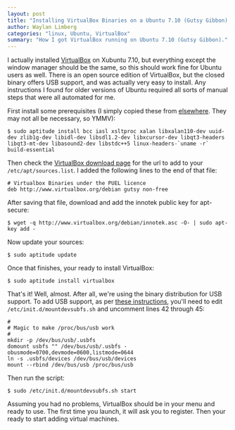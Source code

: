 ```yaml
---
layout: post
title: "Installing VirtualBox Binaries on a Ubuntu 7.10 (Gutsy Gibbon) Host"
author: Waylan Limberg
categories: "linux, Ubuntu, VirtualBox"
summary: "How I got VirtualBox running on Ubuntu 7.10 (Gutsy Gibbon)."
---
```


I actually installed [VirtualBox][1] on Xubuntu 7.10, but everything except the
window manager should be the same, so this should work fine for Ubuntu users as well. There is an open source edition of VirtualBox, but the closed binary offers USB support, and was actually very easy to install. Any instructions I found for older versions of Ubuntu required all sorts of manual steps that were all automated for me.

First install some prerequisites (I simply copied these from [elsewhere][3].
They may not all be necessary, so YMMV):

    $ sudo aptitude install bcc iasl xsltproc xalan libxalan110-dev uuid-dev zlib1g-dev libidl-dev libsdl1.2-dev libxcursor-dev libqt3-headers libqt3-mt-dev libasound2-dev libstdc++5 linux-headers-`uname -r` build-essential

Then check the [VirtualBox download page][2] for the url to add to your
`/etc/apt/sources.list`. I added the following lines to the end of that file:

    # Virtualbox Binaries under the PUEL licence
    deb http://www.virtualbox.org/debian gutsy non-free

After saving that file, download and add the innotek public key for apt-secure:

    $ wget -q http://www.virtualbox.org/debian/innotek.asc -O- | sudo apt-key add -

Now update your sources:

    $ sudo aptitude update

Once that finishes, your ready to install VirtualBox:

    $ sudo aptitude install virtualbox

That's it! Well, almost. After all, we're using the binary distribution for 
USB support. To add USB support, as per [these instructions][4], 
you'll need to edit `/etc/init.d/mountdevsubfs.sh` and uncomment 
lines 42 through 45:

    #
    # Magic to make /proc/bus/usb work
    #
    mkdir -p /dev/bus/usb/.usbfs
    domount usbfs "" /dev/bus/usb/.usbfs -obusmode=0700,devmode=0600,listmode=0644
    ln -s .usbfs/devices /dev/bus/usb/devices
    mount --rbind /dev/bus/usb /proc/bus/usb

Then run the script:

    $ sudo /etc/init.d/mountdevsubfs.sh start

Assuming you had no problems, VirtualBox should be in your menu and
ready to use. The first time you launch, it will ask you to register. Then your
ready to start adding virtual machines.

[1]: http://www.virtualbox.org/
[2]: http://www.virtualbox.org/wiki/Downloads
[3]: http://www.howtoforge.com/virtualbox_ubuntu
[4]: http://buranen.info/?p=187
